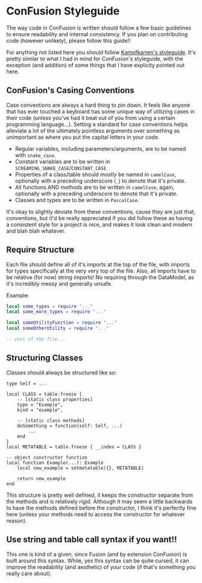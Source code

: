 # ConFusion Styleguide

The way code in ConFusion is written should follow a few basic guidelines to ensure readability and internal consistency.
If you plan on contributing code (however unlikely), please follow this guide!!

For anything not listed here you should follow [Kampfkarren's styleguide](https://github.com/Kampfkarren/kampfkarren-luau-guidelines). It's pretty similar to what I had in mind for ConFusion's styleguide, with the exception (and addition) of some things that I have explicity pointed out here.

## ConFusion's Casing Conventions
Case conventions are always a hard thing to pin down. It feels like anyone that has ever touched a keyboard has some unique way of utilizing cases in their code (unless you've had it beat out of you from using a certain programming language...).
Setting a standard for case conventions helps alleviate a lot of the ultimately pointless arguments over something as unimportant as where you put the capital letters in your code.

- Regular variables, including parameters/arguments, are to be named with `snake_case`.
- Constant variables are to be written in `SCREAMING_SNAKE_CASE`/`CONSTANT_CASE`.
- Properties of a class/table should *mostly* be named in `camelCase`, optionally with a preceding underscore (`_`) to denote that it's private.
- All functions AND methods are to be written in `camelCase`, again, optionally with a preceding underscore to denote that it's private.
- Classes and types are to be written in `PascalCase`.

It's okay to slightly deviate from these conventions, cause they are just that, conventions, but it'd be really appreciated if you did follow these as having a consistent style for a project is nice, and makes it look clean and modern and blah blah whatever.

## Require Structure
Each file should define all of it's imports at the top of the file, with imports for types specifically at the very very top of the file.
Also, all imports have to be relative (for now) string imports! No requiring through the DataModel, as it's incredibly messy and generally unsafe.

Example:
```lua
local some_types = require "..."
local some_more_types = require "..."

local someUtilityFunction = require "..."
local someOtherUtility = require "..."

-- rest of the file...
```


## Structuring Classes
Classes should always be structured like so:
```luau
type Self = ...

local CLASS = table.freeze {
	-- [static class properties]
	type = "Example",
	kind = "example",
	
	-- [static class methods]
	doSomething = function(self: Self, ...)
		...
	end
}
local METATABLE = table.freeze { __index = CLASS }

-- object constructor function
local function Example(...): Example
	local new_example = setmetatable({}, METATABLE)
	
	return new_example
end
```

This structure is pretty well defined, it keeps the constructor separate from the methods and is relatively rigid. Although it may seem a little backwards to have the methods defined before the constructor, I think it's perfectly fine here (unless your methods need to access the constructor for whatever reason).

## Use string and table call syntax if you want!!
This one is kind of a given, since Fusion (and by extension ConFusion) is built around this syntax. While, yes this syntax can be quite cursed, it can improve the readability (and aesthetic) of your code (if that's something you really care about).